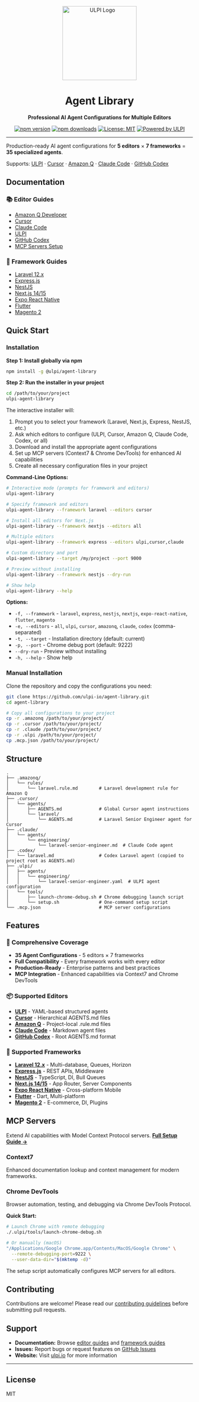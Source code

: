 <div align="center">
  <img src="media/ulpi-icon-512x512.png" alt="ULPI Logo" width="200"/>

  # Agent Library

  **Professional AI Agent Configurations for Multiple Editors**

  [![npm version](https://img.shields.io/npm/v/@ulpi/agent-library.svg)](https://www.npmjs.com/package/@ulpi/agent-library)
  [![npm downloads](https://img.shields.io/npm/dm/@ulpi/agent-library.svg)](https://www.npmjs.com/package/@ulpi/agent-library)
  [![License: MIT](https://img.shields.io/badge/License-MIT-yellow.svg)](https://opensource.org/licenses/MIT)
  [![Powered by ULPI](https://img.shields.io/badge/Powered%20by-ULPI-blue)](https://ulpi.io)

</div>

---

Production-ready AI agent configurations for **5 editors** × **7 frameworks** = **35 specialized agents**.

Supports: [ULPI](https://ulpi.io) · [Cursor](https://cursor.sh/) · [Amazon Q](https://aws.amazon.com/q/developer/) · [Claude Code](https://claude.ai/code) · [GitHub Codex](https://github.com/features/copilot)

## Documentation

### 📚 Editor Guides
- [Amazon Q Developer](docs/editors/amazonq.md)
- [Cursor](docs/editors/cursor.md)
- [Claude Code](docs/editors/claude.md)
- [ULPI](docs/editors/ulpi.md)
- [GitHub Codex](docs/editors/codex.md)
- [MCP Servers Setup](docs/editors/mcp-servers.md)

### 🚀 Framework Guides
- [Laravel 12.x](docs/frameworks/laravel.md)
- [Express.js](docs/frameworks/express.md)
- [NestJS](docs/frameworks/nestjs.md)
- [Next.js 14/15](docs/frameworks/nextjs.md)
- [Expo React Native](docs/frameworks/expo-react-native.md)
- [Flutter](docs/frameworks/flutter.md)
- [Magento 2](docs/frameworks/magento.md)

## Quick Start

### Installation

**Step 1: Install globally via npm**

```bash
npm install -g @ulpi/agent-library
```

**Step 2: Run the installer in your project**

```bash
cd /path/to/your/project
ulpi-agent-library
```

The interactive installer will:
1. Prompt you to select your framework (Laravel, Next.js, Express, NestJS, etc.)
2. Ask which editors to configure (ULPI, Cursor, Amazon Q, Claude Code, Codex, or all)
3. Download and install the appropriate agent configurations
4. Set up MCP servers (Context7 & Chrome DevTools) for enhanced AI capabilities
5. Create all necessary configuration files in your project

**Command-Line Options:**
```bash
# Interactive mode (prompts for framework and editors)
ulpi-agent-library

# Specify framework and editors
ulpi-agent-library --framework laravel --editors cursor

# Install all editors for Next.js
ulpi-agent-library --framework nextjs --editors all

# Multiple editors
ulpi-agent-library --framework express --editors ulpi,cursor,claude

# Custom directory and port
ulpi-agent-library --target /my/project --port 9000

# Preview without installing
ulpi-agent-library --framework nestjs --dry-run

# Show help
ulpi-agent-library --help
```

**Options:**
- `-f, --framework` - `laravel`, `express`, `nestjs`, `nextjs`, `expo-react-native`, `flutter`, `magento`
- `-e, --editors` - `all`, `ulpi`, `cursor`, `amazonq`, `claude`, `codex` (comma-separated)
- `-t, --target` - Installation directory (default: current)
- `-p, --port` - Chrome debug port (default: 9222)
- `--dry-run` - Preview without installing
- `-h, --help` - Show help

### Manual Installation

Clone the repository and copy the configurations you need:

```bash
git clone https://github.com/ulpi-io/agent-library.git
cd agent-library

# Copy all configurations to your project
cp -r .amazonq /path/to/your/project/
cp -r .cursor /path/to/your/project/
cp -r .claude /path/to/your/project/
cp -r .ulpi /path/to/your/project/
cp .mcp.json /path/to/your/project/
```

## Structure

```
.
├── .amazonq/
│   └── rules/
│       └── laravel.rule.md        # Laravel development rule for Amazon Q
├── .cursor/
│   └── agents/
│       ├── AGENTS.md              # Global Cursor agent instructions
│       └── laravel/
│           └── AGENTS.md          # Laravel Senior Engineer agent for Cursor
├── .claude/
│   └── agents/
│       └── engineering/
│           └── laravel-senior-engineer.md  # Claude Code agent
├── .codex/
│   └── laravel.md                 # Codex Laravel agent (copied to project root as AGENTS.md)
├── .ulpi/
│   ├── agents/
│   │   └── engineering/
│   │       └── laravel-senior-engineer.yaml  # ULPI agent configuration
│   └── tools/
│       ├── launch-chrome-debug.sh # Chrome debugging launch script
│       └── setup.sh               # One-command setup script
└── .mcp.json                      # MCP server configurations
```

## Features

### 🎯 Comprehensive Coverage
- **35 Agent Configurations** - 5 editors × 7 frameworks
- **Full Compatibility** - Every framework works with every editor
- **Production-Ready** - Enterprise patterns and best practices
- **MCP Integration** - Enhanced capabilities via Context7 and Chrome DevTools

### 📦 Supported Editors
- **[ULPI](docs/editors/ulpi.md)** - YAML-based structured agents
- **[Cursor](docs/editors/cursor.md)** - Hierarchical AGENTS.md files
- **[Amazon Q](docs/editors/amazonq.md)** - Project-local .rule.md files
- **[Claude Code](docs/editors/claude.md)** - Markdown agent files
- **[GitHub Codex](docs/editors/codex.md)** - Root AGENTS.md format

### 🚀 Supported Frameworks
- **[Laravel 12.x](docs/frameworks/laravel.md)** - Multi-database, Queues, Horizon
- **[Express.js](docs/frameworks/express.md)** - REST APIs, Middleware
- **[NestJS](docs/frameworks/nestjs.md)** - TypeScript, DI, Bull Queues
- **[Next.js 14/15](docs/frameworks/nextjs.md)** - App Router, Server Components
- **[Expo React Native](docs/frameworks/expo-react-native.md)** - Cross-platform Mobile
- **[Flutter](docs/frameworks/flutter.md)** - Dart, Multi-platform
- **[Magento 2](docs/frameworks/magento.md)** - E-commerce, DI, Plugins

## MCP Servers

Extend AI capabilities with Model Context Protocol servers. **[Full Setup Guide →](docs/editors/mcp-servers.md)**

### Context7
Enhanced documentation lookup and context management for modern frameworks.

### Chrome DevTools
Browser automation, testing, and debugging via Chrome DevTools Protocol.

**Quick Start:**
```bash
# Launch Chrome with remote debugging
./.ulpi/tools/launch-chrome-debug.sh

# Or manually (macOS)
"/Applications/Google Chrome.app/Contents/MacOS/Google Chrome" \
  --remote-debugging-port=9222 \
  --user-data-dir="$(mktemp -d)"
```

The setup script automatically configures MCP servers for all editors.

## Contributing

Contributions are welcome! Please read our [contributing guidelines](CONTRIBUTING.md) before submitting pull requests.

## Support

- **Documentation:** Browse [editor guides](docs/editors/) and [framework guides](docs/frameworks/)
- **Issues:** Report bugs or request features on [GitHub Issues](https://github.com/ulpi-io/agent-library/issues)
- **Website:** Visit [ulpi.io](https://ulpi.io) for more information

---

## License

MIT
